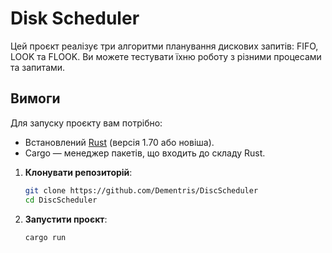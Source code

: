 # Disk Scheduler

Цей проєкт реалізує три алгоритми планування дискових запитів: FIFO, LOOK та FLOOK. Ви можете тестувати їхню роботу з різними процесами та запитами.

## Вимоги
Для запуску проєкту вам потрібно:
- Встановлений [Rust](https://www.rust-lang.org/) (версія 1.70 або новіша).
- Cargo — менеджер пакетів, що входить до складу Rust.

1. **Клонувати репозиторій**:
   ```bash
   git clone https://github.com/Dementris/DiscScheduler
   cd DiscScheduler
   ```
2. **Запустити проєкт**:
    ```bash
    cargo run
    ```